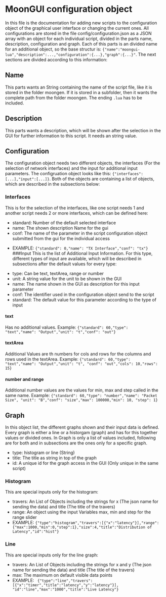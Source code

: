 # MoonGUI configuration object
In this file is the documentation for adding new scripts to the configuration object of the graphical user interface or changing the current ones.
All configurations are stored in the file config/configuration.json as a JSON array with an object for each individual script, divided in the parts name, description, configuration and graph.
 Each of this parts is an divided name for an additional object, so the base structur is:
 `{"name":"moongui-lua","description":...,"configuration":{...},"graph":{...}"`. The next sections are divided according to this information:
 
## Name
 This parts wants an String containing the name of the script file, like it is stored in the folder moongen. If it is stored in a subfolder, then it wants the
 complete path from the folder moongen. The ending `.lua` has to be included.
## Description
 This parts wants a description, which will be shown after the selection in the GUI for further information to this script. It needs an string value.
## Configuration
 The configuration object needs two different objects, the interfaces (For the selection of network interfaces) and the input for additional input parameters. The configruation object looks like this:
 `{"interfaces":[...],"input":[...]}`. Both of the objects are containing a list of objects, which are described in the subsections below:
### Interfaces
 This is for the selection of the interfaces, like one script needs 1 and another script needs 2 or more interfaces, which can be defined here:
 + standard: Number of the default selected interface
 + name: The shown description Name for the gui
 + conf: The name of the parameter in the script configuration object submitted from the gui for the individual access
 - EXAMPLE: `{"standard": 0,"name": "TX Interface","conf": "tx"}`
###Input
 This is the list of Additional Input Information. For this type, different types of input are available, which will be described in subsections after the default 
 values for every type:
 + type: Can be text, textArea, range or number
 + unit: A string value for the unit to be shown in the GUI
 + name: The name shown in the GUI as description for this input parameter
 + conf: The identifier used in the configuration object send to the script
 + standard: The default value for this parameter according to the type of input  
#### text
 Has no additional values. Example: `{"standard": 60,"type": "text","name": "Output","unit": "t","conf": "out"}`
#### textArea
 Additional Values are th numbers for cols and rows for the columns and rows used in the textArea. Example: `{"standard": 60,"type": "text","name": "Output","unit": "t",
"conf": "out","cols": 10,"rows": 15}`
#### number and range
 Additional number values are the values for min, max and step called in the same name. Example: `{"standard": 60,"type": "number","name": "Packet Size",
"unit": "B","conf": "size","max": 100000,"min": 10, "step": 1}`
## Graph
 In this object list, the different graphs shown and their input data is defined. Every graph is either a line or a historgam (graph) and has for this together
 values or divided ones. In Graph is only a list of values included, following are for both and in subsections are the ones only for a specific graph.
 + type: histogram or line (String)
 + title: The title as string in top of the graph
 + id: A unique id for the graph access in the GUI (Only unique in the same script)
### Histogram
 This are special inputs only for the histogram: 
 + travers: An List of Objects including the strings for x (The json name for sending the data) and title (The title of the travers)
 + range: An object using the input Variables max, min and step for the range slider
 + EXAMPLE: `{"type":"histogram","travers":[{"x":"latency"}],"range":{"max":1000,"min":0,"step":1},"size":4,"title":"Distribution of Latency","id":"hist"}`
### Line
  This are special inputs only for the line graph: 
  + travers: An List of Objects including the strings for x and y (The json name for sending the data) and title (The title of the travers)
  + max: The maximum on default visible data points
  + EXAMPLE: ` {"type":"line","travers":[{"x":"timer","title":"latency","y":"latency"}], "id":"line","max":"1000","title":"Live Latency"}`